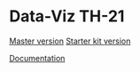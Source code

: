 # Data-Viz TH-21

[Master version](https://deepnote.com/project/TH-Data-Viz-Duplicate-Mo2jl544SnmZ-ygwt1-IdQ)
[Starter kit version](https://deepnote.com/project/TritonHacks-DS-Starter-Kit-Duplicate-vvYhCOgqRniXVEBI6ArfDQ/%2F2%20Show%20Don't%20Tell.ipynb)

[Documentation](https://www.notion.so/Getting-Started-Data-Science-Kit-20f7ac23ea6249769433b46505d2792d)
